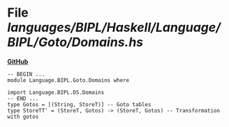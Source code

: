 # File _languages/BIPL/Haskell/Language/BIPL/Goto/Domains.hs_
**[GitHub](https://github.com/softlang/yas/blob/master/languages/BIPL/Haskell/Language/BIPL/Goto/Domains.hs)**
```
-- BEGIN ...
module Language.BIPL.Goto.Domains where

import Language.BIPL.DS.Domains
-- END ...
type Gotos = [(String, StoreT)] -- Goto tables
type StoreTT' = (StoreT, Gotos) -> (StoreT, Gotos) -- Transformation with gotos
```
